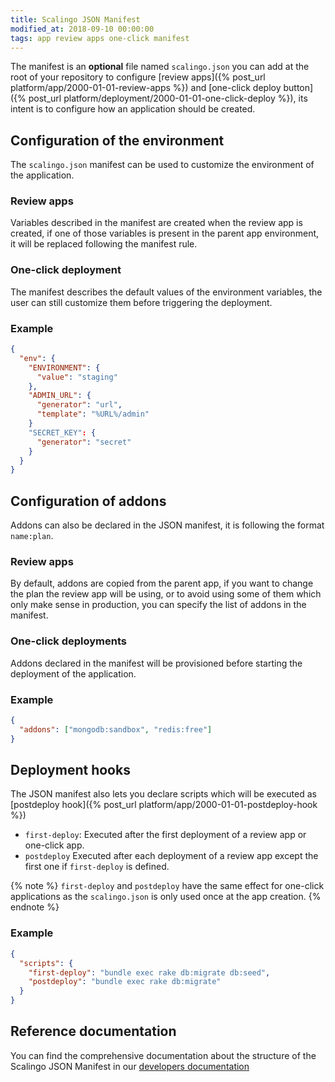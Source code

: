 ```yaml
---
title: Scalingo JSON Manifest
modified_at: 2018-09-10 00:00:00
tags: app review apps one-click manifest
---
```


The manifest is an **optional** file named `scalingo.json` you can add at the
root of your repository to configure [review apps]({% post_url
platform/app/2000-01-01-review-apps %}) and [one-click deploy button]({%
post_url platform/deployment/2000-01-01-one-click-deploy %}), its intent is
to configure how an application should be created.

## Configuration of the environment

The `scalingo.json` manifest can be used to customize the environment of the
application.

### Review apps

Variables described in the manifest are created when the review app is created,
if one of those variables is present in the parent app environment, it will be
replaced following the manifest rule.

### One-click deployment

The manifest describes the default values of the environment variables, the user
can still customize them before triggering the deployment.

### Example

```json
{
  "env": {
    "ENVIRONMENT": {
      "value": "staging"
    },
    "ADMIN_URL": {
      "generator": "url",
      "template": "%URL%/admin"
    }
    "SECRET_KEY": {
      "generator": "secret"
    }
  }
}
```

## Configuration of addons

Addons can also be declared in the JSON manifest, it is following the format `name:plan`.

### Review apps

By default, addons are copied from the parent app, if you want to change the plan the review app
will be using, or to avoid using some of them which only make sense in production, you can specify
the list of addons in the manifest.

### One-click deployments

Addons declared in the manifest will be provisioned before starting the deployment of the application.

### Example

```json
{
  "addons": ["mongodb:sandbox", "redis:free"]
}
```

## Deployment hooks

The JSON manifest also lets you declare scripts which will be executed as
[postdeploy hook]({% post_url platform/app/2000-01-01-postdeploy-hook %})

* `first-deploy`: Executed after the first deployment of a review app or one-click app.
* `postdeploy` Executed after each deployment of a review app except the first
  one if `first-deploy` is defined.

{% note %}
`first-deploy` and `postdeploy` have the same effect for one-click applications
as the `scalingo.json` is only used once at the app creation.
{% endnote %}

### Example

```json
{
  "scripts": {
    "first-deploy": "bundle exec rake db:migrate db:seed",
    "postdeploy": "bundle exec rake db:migrate"
  }
}
```

## Reference documentation

You can find the comprehensive documentation about the structure of the
Scalingo JSON Manifest in our [developers documentation](https://developers.scalingo.com/scalingo-json-schema)
